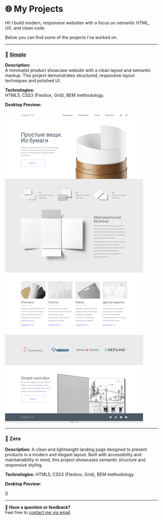 # 🌐 My Projects

Hi! I build modern, responsive websites with a focus on semantic HTML, UX, and clean code.

Below you can find some of the projects I’ve worked on.

---

### 🧱 [Simple](https://ilya33-s.github.io/Portfolio/Simple/)
**Description:**  
A minimalist product showcase website with a clean layout and semantic markup. This project demonstrates structured, responsive layout techniques and polished UI.

**Technologies:**  
HTML5, CSS3 (Flexbox, Grid), BEM methodology.

**Desktop Preview:**

![Simple preview](Simple/Preview_Desktop.png)

---

### 🎨 Zero
**Description:**
A clean and lightweight landing page designed to present products in a modern and elegant layout. Built with accessibility and maintainability in mind, this project showcases semantic structure and responsive styling.

**Technologies:**
HTML5, CSS3 (Flexbox, Grid), BEM methodology.

**Desktop Preview:**

()

---

💬 **Have a question or feedback?**  
Feel free to [contact me via email](mailto:ilya.kroft@gmail.com)
